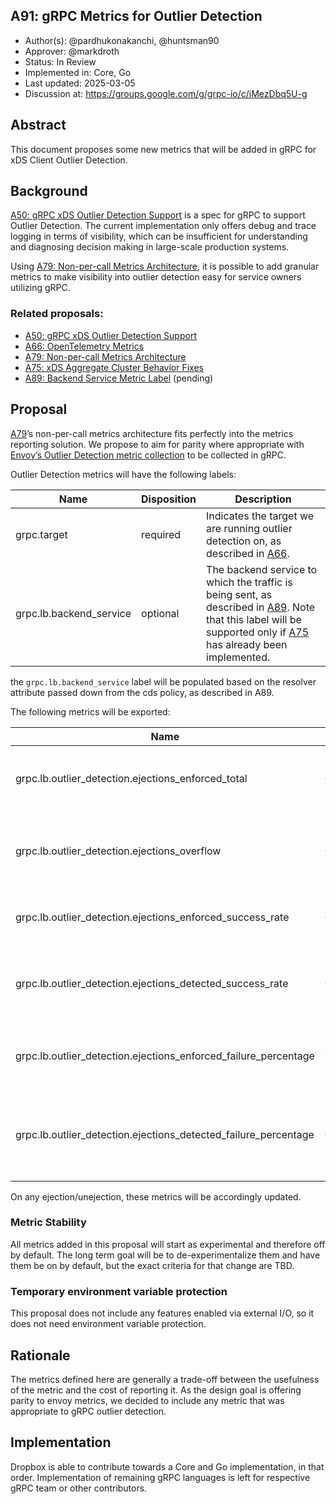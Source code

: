 A91: gRPC Metrics for Outlier Detection
---
* Author(s): @pardhukonakanchi, @huntsman90
* Approver: @markdroth
* Status: In Review
* Implemented in: Core, Go
* Last updated: 2025-03-05
* Discussion at: https://groups.google.com/g/grpc-io/c/iMezDbq5U-g

## Abstract

This document proposes some new metrics that will be added in gRPC for xDS Client Outlier Detection.

## Background

[A50: gRPC xDS Outlier Detection Support][A50] is a spec for gRPC to support Outlier Detection. The current implementation only offers debug and trace logging in terms of visibility, which can be insufficient for understanding and diagnosing decision making in large-scale production systems. 

Using [A79: Non-per-call Metrics Architecture][A79], it is possible to add granular metrics to make visibility into outlier detection easy for service owners utilizing gRPC.

### Related proposals: 
* [A50: gRPC xDS Outlier Detection Support][A50]
* [A66: OpenTelemetry Metrics][A66]
* [A79: Non-per-call Metrics Architecture][A79]
* [A75: xDS Aggregate Cluster Behavior Fixes][A75]
* [A89: Backend Service Metric Label][A89] (pending)

[A50]: A50-xds-outlier-detection.md
[A66]: A66-otel-stats.md
[A75]: A75-xds-aggregate-cluster-behavior-fixes.md
[A79]: A79-non-per-call-metrics-architecture.md
[A89]: https://github.com/grpc/proposal/pull/471

## Proposal

[A79]’s non-per-call metrics architecture fits perfectly into the metrics reporting solution. We propose to aim for parity where appropriate with [Envoy’s Outlier Detection metric collection](https://www.envoyproxy.io/docs/envoy/latest/configuration/upstream/cluster_manager/cluster_stats#outlier-detection-statistics) to be collected in gRPC.

Outlier Detection metrics will have the following labels:

| Name        | Disposition | Description |
| ----------- | ----------- | ----------- |
| grpc.target | required | Indicates the target we are running outlier detection on, as described in [A66]. |
| grpc.lb.backend_service | optional | The backend service to which the traffic is being sent, as described in [A89]. Note that this label will be supported only if [A75] has already been implemented. |

the `grpc.lb.backend_service` label will be populated based on the resolver attribute passed down from the cds policy, as described in A89.

The following metrics will be exported:

| Name          | Type  | Unit  | Labels  | Description |
| ------------- | ----- | ----- | ------- | ----------- |
|  grpc.lb.outlier_detection.ejections_enforced_total | Counter | {ejection} | 	grpc.target, grpc.lb.backend_service |	Total enforced ejections due to any outlier type |
|  grpc.lb.outlier_detection.ejections_overflow |	Counter |	{ejection} |	grpc.target, grpc.lb.backend_service |	Number of ejections aborted due to max ejection percentage |
|  grpc.lb.outlier_detection.ejections_enforced_success_rate |	Counter |	{ejection} |	grpc.target, grpc.lb.backend_service |	Enforced success rate outlier ejections |
|  grpc.lb.outlier_detection.ejections_detected_success_rate |	Counter |	{ejection} |	grpc.target, grpc.lb.backend_service |	Detected (even if unenforced) success rate outlier ejections |
|  grpc.lb.outlier_detection.ejections_enforced_failure_percentage |	Counter |	{ejection} |	grpc.target, grpc.lb.backend_service |	Enforced failure percentage outlier ejections |
|  grpc.lb.outlier_detection.ejections_detected_failure_percentage |	Counter |	{ejection} |	grpc.target, grpc.lb.backend_service |	Detected (even if unenforced) failure percentage outlier ejections |

On any ejection/unejection, these metrics will be accordingly updated.
### Metric Stability

All metrics added in this proposal will start as experimental and therefore off by default. The long term goal will be to de-experimentalize them and have them be on by default, but the exact criteria for that change are TBD.

### Temporary environment variable protection

This proposal does not include any features enabled via external I/O, so it does not need environment variable protection.

## Rationale

The metrics defined here are generally a trade-off between the usefulness
of the metric and the cost of reporting it. As the design goal is offering parity to envoy metrics,
we decided to include any metric that was appropriate to gRPC outlier detection.

## Implementation

Dropbox is able to contribute towards a Core and Go implementation, in that order. Implementation of remaining gRPC languages is left for respective gRPC team or other contributors.
